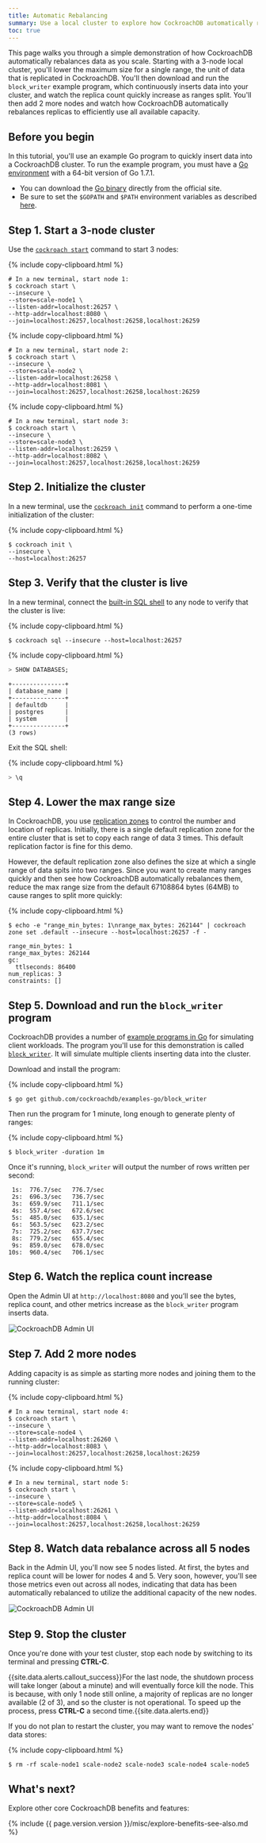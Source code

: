 ```yaml
---
title: Automatic Rebalancing
summary: Use a local cluster to explore how CockroachDB automatically rebalances data as you scale.
toc: true
---
```


This page walks you through a simple demonstration of how CockroachDB automatically rebalances data as you scale. Starting with a 3-node local cluster, you'll lower the maximum size for a single range, the unit of data that is replicated in CockroachDB. You'll then download and run the `block_writer` example program, which continuously inserts data into your cluster, and watch the replica count quickly increase as ranges split. You'll then add 2 more nodes and watch how CockroachDB automatically rebalances replicas to efficiently use all available capacity.

## Before you begin

In this tutorial, you'll use an example Go program to quickly insert data into a CockroachDB cluster. To run the example program, you must have a [Go environment](http://golang.org/doc/code.html) with a 64-bit version of Go 1.7.1.

- You can download the [Go binary](http://golang.org/doc/code.html) directly from the official site.
- Be sure to set the `$GOPATH` and `$PATH` environment variables as described [here](https://golang.org/doc/code.html#GOPATH).

## Step 1. Start a 3-node cluster

Use the [`cockroach start`](start-a-node.html) command to start 3 nodes:

{% include copy-clipboard.html %}
~~~ shell
# In a new terminal, start node 1:
$ cockroach start \
--insecure \
--store=scale-node1 \
--listen-addr=localhost:26257 \
--http-addr=localhost:8080 \
--join=localhost:26257,localhost:26258,localhost:26259
~~~

{% include copy-clipboard.html %}
~~~ shell
# In a new terminal, start node 2:
$ cockroach start \
--insecure \
--store=scale-node2 \
--listen-addr=localhost:26258 \
--http-addr=localhost:8081 \
--join=localhost:26257,localhost:26258,localhost:26259
~~~

{% include copy-clipboard.html %}
~~~ shell
# In a new terminal, start node 3:
$ cockroach start \
--insecure \
--store=scale-node3 \
--listen-addr=localhost:26259 \
--http-addr=localhost:8082 \
--join=localhost:26257,localhost:26258,localhost:26259
~~~

## Step 2. Initialize the cluster

In a new terminal, use the [`cockroach init`](initialize-a-cluster.html) command to perform a one-time initialization of the cluster:

{% include copy-clipboard.html %}
~~~ shell
$ cockroach init \
--insecure \
--host=localhost:26257
~~~

## Step 3. Verify that the cluster is live

In a new terminal, connect the [built-in SQL shell](use-the-built-in-sql-client.html) to any node to verify that the cluster is live:

{% include copy-clipboard.html %}
~~~ shell
$ cockroach sql --insecure --host=localhost:26257
~~~

{% include copy-clipboard.html %}
~~~ sql
> SHOW DATABASES;
~~~

~~~
+---------------+
| database_name |
+---------------+
| defaultdb     |
| postgres      |
| system        |
+---------------+
(3 rows)
~~~

Exit the SQL shell:

{% include copy-clipboard.html %}
~~~ sql
> \q
~~~

## Step 4. Lower the max range size

In CockroachDB, you use [replication zones](configure-replication-zones.html) to control the number and location of replicas. Initially, there is a single default replication zone for the entire cluster that is set to copy each range of data 3 times. This default replication factor is fine for this demo.

However, the default replication zone also defines the size at which a single range of data spits into two ranges. Since you want to create many ranges quickly and then see how CockroachDB automatically rebalances them, reduce the max range size from the default 67108864 bytes (64MB) to cause ranges to split more quickly:

{% include copy-clipboard.html %}
~~~ shell
$ echo -e "range_min_bytes: 1\nrange_max_bytes: 262144" | cockroach zone set .default --insecure --host=localhost:26257 -f -
~~~

~~~
range_min_bytes: 1
range_max_bytes: 262144
gc:
  ttlseconds: 86400
num_replicas: 3
constraints: []
~~~

## Step 5. Download and run the `block_writer` program

CockroachDB provides a number of [example programs in Go](https://github.com/cockroachdb/examples-go) for simulating client workloads. The program you'll use for this demonstration is called [`block_writer`](https://github.com/cockroachdb/examples-go/tree/master/block_writer). It will simulate multiple clients inserting data into the cluster.

Download and install the program:

{% include copy-clipboard.html %}
~~~ shell
$ go get github.com/cockroachdb/examples-go/block_writer
~~~

Then run the program for 1 minute, long enough to generate plenty of ranges:

{% include copy-clipboard.html %}
~~~ shell
$ block_writer -duration 1m
~~~

Once it's running, `block_writer` will output the number of rows written per second:

~~~
 1s:  776.7/sec   776.7/sec
 2s:  696.3/sec   736.7/sec
 3s:  659.9/sec   711.1/sec
 4s:  557.4/sec   672.6/sec
 5s:  485.0/sec   635.1/sec
 6s:  563.5/sec   623.2/sec
 7s:  725.2/sec   637.7/sec
 8s:  779.2/sec   655.4/sec
 9s:  859.0/sec   678.0/sec
10s:  960.4/sec   706.1/sec
~~~

## Step 6. Watch the replica count increase

Open the Admin UI at `http://localhost:8080` and you’ll see the bytes, replica count, and other metrics increase as the `block_writer` program inserts data.

<img src="{{ 'images/v2.1/scalability1.png' | relative_url }}" alt="CockroachDB Admin UI" style="border:1px solid #eee;max-width:100%" />

## Step 7. Add 2 more nodes

Adding capacity is as simple as starting more nodes and joining them to the running cluster:

{% include copy-clipboard.html %}
~~~ shell
# In a new terminal, start node 4:
$ cockroach start \
--insecure \
--store=scale-node4 \
--listen-addr=localhost:26260 \
--http-addr=localhost:8083 \
--join=localhost:26257,localhost:26258,localhost:26259
~~~

{% include copy-clipboard.html %}
~~~ shell
# In a new terminal, start node 5:
$ cockroach start \
--insecure \
--store=scale-node5 \
--listen-addr=localhost:26261 \
--http-addr=localhost:8084 \
--join=localhost:26257,localhost:26258,localhost:26259
~~~

## Step 8. Watch data rebalance across all 5 nodes

Back in the Admin UI, you'll now see 5 nodes listed. At first, the bytes and replica count will be lower for nodes 4 and 5. Very soon, however, you'll see those metrics even out across all nodes, indicating that data has been automatically rebalanced to utilize the additional capacity of the new nodes.

<img src="{{ 'images/v2.1/scalability2.png' | relative_url }}" alt="CockroachDB Admin UI" style="border:1px solid #eee;max-width:100%" />

## Step 9.  Stop the cluster

Once you're done with your test cluster, stop each node by switching to its terminal and pressing **CTRL-C**.

{{site.data.alerts.callout_success}}For the last node, the shutdown process will take longer (about a minute) and will eventually force kill the node. This is because, with only 1 node still online, a majority of replicas are no longer available (2 of 3), and so the cluster is not operational. To speed up the process, press <strong>CTRL-C</strong> a second time.{{site.data.alerts.end}}

If you do not plan to restart the cluster, you may want to remove the nodes' data stores:

{% include copy-clipboard.html %}
~~~ shell
$ rm -rf scale-node1 scale-node2 scale-node3 scale-node4 scale-node5
~~~

## What's next?

Explore other core CockroachDB benefits and features:

{% include {{ page.version.version }}/misc/explore-benefits-see-also.md %}
